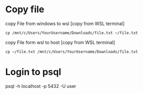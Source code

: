 # Copy file 
copy File from windows to wsl [copy from WSL terminal]
```shell
cp /mnt/c/Users/YourUsername/Downloads/file.txt ~/file.txt
```

copy File form wsl to host [copy from WSL terminal]
```shell
cp ~/file.txt /mnt/c/Users/YourUsername/Downloads/file.txt
```

# Login to psql 
psql -h localhost -p 5432 -U user 